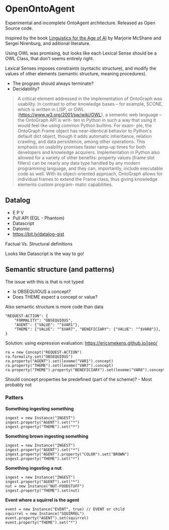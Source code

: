 # OpenOntoAgent
Experimental and incomplete OntoAgent architecture. Released as Open Source code.


Inspired by the book [Linguistics for the Age of AI](https://mitpress.mit.edu/books/linguistics-age-ai) by Marjorie McShane and Sergei Nirenburg, and aditional literature.


Using OWL was promising, but looks like each Lexical Sense should be a OWL Class, that don't seems entirely right.

Lexical Senses imposes constraints (syntactic structure), and modify the values of other elements (semantic structure, meaning procedures).

- The program should always terminate?
- Decidability?


> A critical element addressed in the implementation of OntoGraph was usability. In contrast to
other knowledge bases – for example, SCONE, which is written in LISP, or OWL
(https://www.w3.org/2001/sw/wiki/OWL), a semantic web language – the OntoGraph API is writ-
ten in Python in such a way that using it would feel like using common Python builtins. For exam-
ple, the OntoGraph Frame object has near-identical behavior to Python's default dict object, though
it adds automatic inheritance, relation crawling, and data persistence, among other operations. This
emphasis on usability promises faster ramp-up times for both developers and knowledge acquirers.
Implementation in Python also allowed for a variety of other benefits: property values (frame slot
fillers) can be nearly any data type handled by any modern programming language, and they can,
importantly, include executable code as well. With its object-oriented approach, OntoGraph allows
for individual frames to extend the Frame class, thus giving knowledge elements custom program-
matic capabilities.

## Datalog

- E P V
- Pull API (EQL - Phantom)
- Datascript
- Datomic
- https://bit.ly/datalog-gist


Factual Vs. Structural definitions

Looks like Datascript is the way to go!


## Semantic structure (and patterns)

The issue with this is that is not typed
- Is OBSEQUIOUS a concept?
- Does THEME expect a concept or value?

Also semantic structure is more code than data

```
"REQUEST-ACTION": {
    "FORMALITY": "OBSEQUIOUS",
    "AGENT": {"VALUE": "^$VAR1"},
    "THEME": {"VALUE": "^$VAR7", "BENEFICIARY": {"VALUE": "^$VAR8"}},
}
```

Solution: using expression evaluation: https://ericsmekens.github.io/jsep/

```
ra = new Concept("REQUEST-ACTION")
ra.formality.set("OBSEQUIOUS")
ra.property("AGENT").set(lexeme("VAR1").concept)
ra.property("THEME").set(lexeme("VAR7").concept)
ra.property("THEME").property("BENEFICIARY").set(lexeme("VAR8").concept)
```

Should concept properties be predefined (part of the scheme)? - Most probably not

### Patters

**Something ingesting something**
```
ingest = new Instance("INGEST")
ingest.property("AGENT").set("*")
ingest.property("THEME").set("*")
```

**Something brown ingesting something**
```
ingest = new Instance("INGEST")
ingest.property("AGENT").set("*")
ingest.property("AGENT").property("COLOR").set("BROWN")
ingest.property("THEME").set("*")
```

**Something ingesting a nut**
```
ingest = new Instance("INGEST")
ingest.property("AGENT").set("*")
nut = new Instance("NUT-FOODSTUFF")
ingest.property("THEME").set(nut)
```

**Event where a squirrel is the agent**
```
event = new Instance("EVENT", true) // EVENT or child
squirrel = new Instance("SQUIRREL")
event.property("AGENT").set(squirrel)
event.property("THEME").set("*")
```
